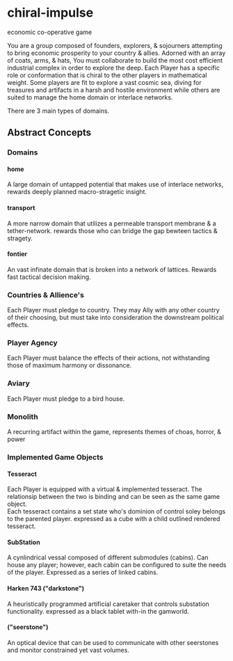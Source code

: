 # chiral-impulse
economic co-operative game

  You are a group composed of founders, explorers, & sojourners attempting to bring economic prosperity to your country & allies. Adorned with an array of coats, arms, & hats, You must collaborate to build the most cost efficient industrial complex in order to explore the deep. Each Player has a specific role or conformation that is chiral to the other players in mathematical weight. Some players are fit to explore a vast cosmic sea, diving for treasures and artifacts in a harsh and hostile environment while others are suited to manage the home domain or interlace networks. 

  There are 3 main types of domains.

## Abstract Concepts
### Domains
#### home
  A large domain of untapped potential that makes use of interlace networks, rewards deeply planned macro-stragetic insight.
#### transport
  A more narrow domain that utilizes a permeable transport membrane & a tether-network. rewards those who can bridge the gap bewteen tactics & stragety. 
#### fontier
 An vast infinate domain that is broken into a network of lattices. Rewards fast tactical decision making. 

### Countries & Allience's
  Each Player must pledge to country. They may Ally with any other country of their choosing, but must take into consideration the downstream political effects. 

### Player Agency
  Each Player must balance the effects of their actions, not withstanding those of maximum harmony or dissonance. 

### Aviary
  Each Player must pledge to a bird house. 

### Monolith 
  A recurring artifact within the game, represents themes of choas, horror, & power

### Implemented Game Objects  
#### Tesseract
  Each Player is equipped with a virtual & implemented tesseract. The relationsip between the two is binding and can be seen as the same game object.  
  Each tesseract contains a set state who's dominion of control soley belongs to the parented player. expressed as a cube with a child outlined rendered tesseract. 

#### SubStation
  A cynlindrical vessal composed of different submodules (cabins). Can house any player; however, each cabin can be configured to suite the needs of the player. Expressed as a series of linked cabins.

#### Harken 743 ("darkstone")
  A heuristically programmed artificial caretaker that controls substation functionality. expressed as a black tablet with-in the gamworld.

#### ("seerstone")
  An optical device that can be used to communicate with other seerstones and monitor constrained yet vast volumes. 







